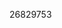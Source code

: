 [//]: # (Created by ./bin/manage_files.pl from ./species/Rhabditophanes_kr3021/PRJEB1297/Rhabditophanes_kr3021_PRJEB1297.publication.html on Thu Jun 11 13:45:31 2020)
26829753

